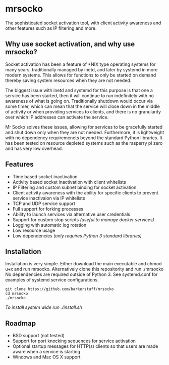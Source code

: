 # mrsocko
The sophisticated socket activation tool, with client activity awareness and other features such as IP filtering and more.

## Why use socket activation, and why use mrsocko? 
Socket activation has been a feature of *NIX type operating systems for many years, traditionally managed by inetd, and later by systemd in more modern systems.  This allows for functions to only be started on demand thereby saving system resources when they are not needed. 

The biggest issue with inetd and systemd for this purpose is that one a service has been started, then it will continue to run indefinitely with no awareness of what is going on.  Traditionally shutdown would occur via some timer, which can mean that the service will close down in the middle of activity or when providing services to clients, and there is no granularity over which IP addresses can activate the service.

Mr Socko solves these issues, allowing for services to be gracefully started and shut down only when they are not needed.  Furthermore, it is lightweight with no dependency requiremenets beyond the standard Python libraries. It has been tested on resource depleted systems such as the rasperry pi zero and has very low overhead.

## Features
- Time based socket inactivation
- Activity based socket inactivation with client whitelists
- IP Filtering and custom subnet binding for socket activation
- Client activity awareness with the ability for specific clients to prevent service inactivaion via IP whitelists 
- TCP and UDP service support
- Full support for forking processes
- Ability to launch services via alternative user credentials
- Support for custom stop scripts *(useful to manage docker services)*
- Logging with automatic log rotation
- Low resource usage
- Low dependencies *(only requires Python 3 standard libraries)*

## Installation
Installation is very simple.  Either download the main executable and chmod u+x and run mrsocko. 
Alternatively clone this repositority and run ./mrsocko
No dependencies are required outside of Python 3.
See systemd.conf for examples of systemd service configurations.

```
git clone https://github.com/barkerstuff/mrsocko
cd mrsocko
./mrsocko
```

*To install system wide run ./install.sh*

## Roadmap
- BSD support (not tested) 
- Support for port knocking sequences for service activation
- Optional startup messages for HTTP(s) clients so that users are made aware when a service is starting
- Windows and Mac OS X support
